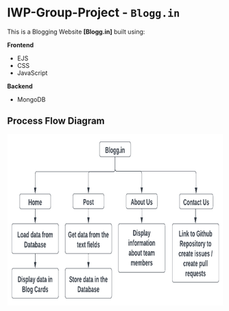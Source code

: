 # IWP-Group-Project - `Blogg.in`
<p>This is a Blogging Website <strong>[Blogg.in]</strong> built using:</p>
<strong>Frontend</strong>
<ul>
  <li>EJS</li>
  <li>CSS</li>
  <li>JavaScript</li>
</ul>
<strong>Backend</strong>
<ul>
  <li>MongoDB</li>
</ul>

## Process Flow Diagram
<p align="center">
  <img src="https://raw.githubusercontent.com/rohan-sarkarr/IWP-Group-Project/main/process-flow.png?raw=true" alt="website process flow" height="400px"  width="800px"></img>
</p>

